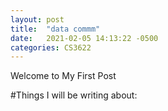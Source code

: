 ```yaml
---
layout: post
title:  "data commm"
date:   2021-02-05 14:13:22 -0500
categories: CS3622
---
```


Welcome to My First Post 

#Things I will be writing about:
